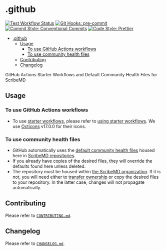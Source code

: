 # .github

[![Test Workflow Status](https://github.com/ScribeMD/.github/workflows/Test/badge.svg)](https://github.com/ScribeMD/.github/actions/workflows/test.yaml)
[![Git Hooks: pre-commit](https://img.shields.io/badge/pre--commit-Git_Hooks-orange?logo=precommit&logoColor=FAB040)](https://github.com/pre-commit/pre-commit)
[![Commit Style: Conventional Commits](https://img.shields.io/badge/Conventional_Commits-Commit_Style-yellow?logo=conventionalcommits&logoColor=FE5196)](https://conventionalcommits.org)
[![Code Style: Prettier](https://img.shields.io/badge/Prettier-Code_Style-FF69B4?logo=prettier&logoColor=F7B93E)](https://github.com/prettier/prettier)

<!--TOC-->

- [.github](#github)
  - [Usage](#usage)
    - [To use GitHub Actions workflows](#to-use-github-actions-workflows)
    - [To use community health files](#to-use-community-health-files)
  - [Contributing](#contributing)
  - [Changelog](#changelog)

<!--TOC-->

GitHub Actions Starter Workflows and Default Community Health Files for ScribeMD

## Usage

### To use GitHub Actions workflows

- To use
  [starter workflows](https://docs.github.com/en/actions/using-workflows/creating-starter-workflows-for-your-organization),
  please refer to
  [using starter workflows](https://docs.github.com/en/actions/using-workflows/using-starter-workflows).
  We use [Octicons](https://primer.github.io/octicons/) v17.0.0 for their icons.

### To use community health files

- GitHub automatically uses the
  [default community health files](https://docs.github.com/en/communities/setting-up-your-project-for-healthy-contributions/creating-a-default-community-health-file)
  housed here in [ScribeMD repositories](https://github.com/ScribeMD/).
- If you already have copies of the desired files, they will override the
  defaults found here unless deleted.
- The repository must be housed within
  [the ScribeMD organization](https://github.com/ScribeMD/). If it is not, you
  will need either to
  [transfer ownership](https://docs.github.com/en/repositories/creating-and-managing-repositories/transferring-a-repository)
  or copy the desired files to your repository. In the latter case, changes will
  not propagate automatically.

## Contributing

Please refer to [`CONTRIBUTING.md`](CONTRIBUTING.md).

## Changelog

Please refer to [`CHANGELOG.md`](CHANGELOG.md).
